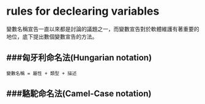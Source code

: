 # rules for declearing variables

<script type="text/javascript" src="../js/general.js"></script>

變數名稱宣告一直以來都是討論的議題之一，而變數宣告對於軟體維護有著重要的地位，底下提出數個變數宣告的方法。

###匈牙利命名法(Hungarian notation)
---

```text
變數名稱 = 屬性 + 類型 + 描述
```



###駱駝命名法(Camel-Case notation)
---

